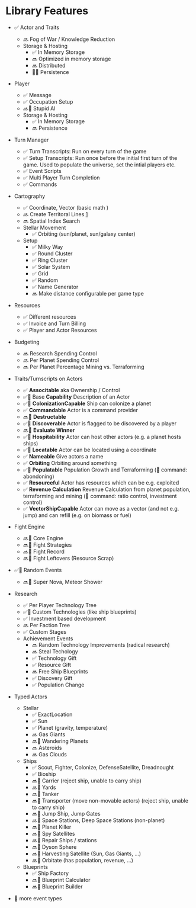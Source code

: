 # Library Features

- ✅ Actor and Traits
  - 🔜 Fog of War / Knowledge Reduction
  - Storage & Hosting
    - ✅ In Memory Storage
    - 🔜 Optimized in memory storage
    - 🔜 Distributed
    - 🏃‍♂️ Persistence
- Player
  - ✅ Message
  - ✅ Occupation Setup
  - 🔜🧩 Stupid AI
  - Storage & Hosting
    - ✅ In Memory Storage
    - 🔜 Persistence
- Turn Manager
  - ✅ Turn Transcripts: Run on every turn of the game
  - ✅ Setup Transcripts: Run once before the initial first turn of the game. Used to populate the universe, set the intial players etc.
  - ✅ Event Scripts
  - ✅ Multi Player Turn Completion
  - ✅ Commands
- Cartography
  - ✅ Coordinate, Vector (basic math   )
  - 🔜 Create Territoral Lines [1](http://www.erasmatazz.com/library/JCGD_Volume_5/How_to_Build_a_World.html)
  - 🔜 Spatial Index Search
  - Stellar Movement
    - ✅ Orbiting (sun/planet, sun/galaxy center)
  - Setup
    - ✅ Milky Way
    - ✅ Round Cluster
    - ✅ Ring Cluster
    - ✅ Solar System
    - ✅ Grid
    - ✅ Random
    - ✅ Name Generator
    - 🔜 Make distance configurable per game type
- Resources
  - ✅ Different resources
  - ✅ Invoice and Turn Billing
  - ✅ Player and Actor Resources
- Budgeting
  - 🔜 Research Spending Control
  - 🔜 Per Planet Spending Control
  - 🔜 Per Planet Percentage Mining vs. Terraforming
- Traits/Turnscripts on Actors
  - ✅ **Associtable** aka Ownership / Control
  - ✅🐞 Base **Capability** Description of an Actor
  - ✅🧩 **ColonizationCapable** Ship can colonize a planet
  - ✅ **Commandable** Actor is a command provider
  - 🔜🧩 **Destructable**
  - ✅🐞 **Discoverable** Actor is flagged to be discovered by a player
  - 🔜🧩 **Evaluate Winner**
  - ✅🐞 **Hospitability** Actor can host other actors (e.g. a planet hosts ships)
  - ✅🐞 **Locatable** Actor can be located using a coordinate
  - ✅ **Nameable** Give actors a name
  - ✅ **Orbiting** Orbiting around something
  - ✅🐞 **Populatable** Population Growth and Terraforming (🐞 command: abondoning)
  - ✅ **Resourceful** Actor has resources which can be e.g. exploited
  - ✅ **Revenue Calculation** Revenue Calculation from planet population, terraforming and mining (🐞 command: ratio control, investment control)
  - ✅ **VectorShipCapable** Actor can move as a vector (and not e.g. jump) and can refill (e.g. on biomass or fuel)
- Fight Engine
  - 🔜🧩 Core Engine
  - 🔜🧩 Fight Strategies
  - 🔜🧩 Fight Record
  - 🔜🧩 Fight Leftovers (Resource Scrap)
- ✅🐞  Random Events
  - 🔜🧩 Super Nova, Meteor Shower
- Research
  - ✅ Per Player Technology Tree
  - ✅🐞 Custom Technologies (like ship blueprints)
  - ✅ Investment based development
  - 🔜 Per Faction Tree
  - ✅ Custom Stages
  - Achievement Events
    - 🔜 Random Technology Improvements (radical research)
    - 🔜 Steal Techology
    - ✅ Technology Gift
    - ✅ Resource Gift
    - 🔜 Free Ship Blueprints
    - ✅ Discovery Gift
    - ✅ Population Change
- Typed Actors
  - Stellar
    - ✅ ExactLocation
    - ✅ Sun
    - ✅ Planet (gravity, temperature)
    - 🔜 Gas Giants
    - 🔜🧩 Wandering Planets
    - 🔜 Asteroids
    - 🔜 Gas Clouds
  - Ships
    - ✅ Scout, Fighter, Colonize, DefenseSatellite, Dreadnought
    - ✅ Bioship
    - 🔜🧩 Carrier (reject ship, unable to carry ship)
    - 🔜🧩 Yards
    - 🔜🧩 Tanker
    - 🔜🧩 Transporter (move non-movable actors) (reject ship, unable to carry ship)
    - 🔜🧩 Jump Ship, Jump Gates
    - 🔜🧩 Space Stations, Deep Space Stations (non-planet)
    - 🔜🧩 Planet Killer
    - 🔜🧩 Spy Satellites
    - 🔜🧩 Repair Ships / stations
    - 🔜🧩 Dyson Sphere
    - 🔜🧩 Harvesting Satellite (Sun, Gas Giants, ...)
    - 🔜🧩 Orbitate (has population, revenue, ...)
  - Blueprints
    - ✅ Ship Factory
    - 🔜🧩 Blueprint Calculator
    - 🔜🧩 Blueprint Builder

- 🚧 more event types